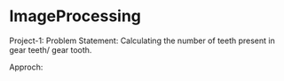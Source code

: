 # ImageProcessing
Project-1:
Problem Statement: Calculating the number of teeth present in gear teeth/ gear tooth.

Approch: 
